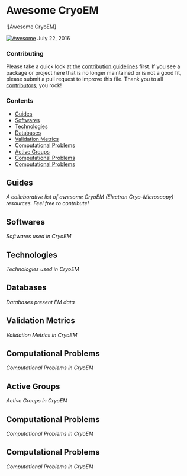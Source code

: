 # Awesome CryoEM
 
<!-- 

PLEASE DO NOT UPDATE THIS FILE, UPDATE CONTENTS.JSON INSTEAD. THANK YOU :-)

 -->

![Awesome CryoEM]

[![Awesome](https://cdn.rawgit.com/sindresorhus/awesome/d7305f38d29fed78fa85652e3a63e154dd8e8829/media/badge.svg)](https://github.com/sindresorhus/awesome) July 22, 2016

### Contributing

Please take a quick look at the [contribution guidelines](.github/CONTRIBUTING.md) first. If you see a package or project here that is no longer maintained or is not a good fit, please submit a pull request to improve this file. Thank you to all [contributors](https://github.com/barrykui/awesome-cryoem/graphs/contributors); you rock!

### Contents

- [Guides](#guides)
- [Softwares](#softwares)
- [Technologies](#technologies)
- [Databases](#databases)
- [Validation Metrics](#validation-metrics)
- [Computational Problems](#computational-problems)
- [Active Groups](#active-groups)
- [Computational Problems](#computational-problems)
- [Computational Problems](#computational-problems)

## Guides
*A collaborative list of awesome CryoEM (Electron Cryo-Microscopy) resources. Feel free to contribute!* 

## Softwares
*Softwares used in CryoEM* 

## Technologies
*Technologies used in CryoEM* 

## Databases
*Databases present EM data* 

## Validation Metrics
*Validation Metrics in CryoEM* 

## Computational Problems
*Computational Problems in CryoEM* 

## Active Groups
*Active Groups in CryoEM* 

## Computational Problems
*Computational Problems in CryoEM* 

## Computational Problems
*Computational Problems in CryoEM* 
